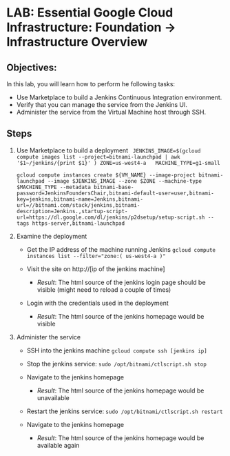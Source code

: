 # LAB:  Essential Google Cloud Infrastructure: Foundation -> Infrastructure Overview

## Objectives:

In this lab, you will learn how to perform he following tasks:
 - Use Marketplace to build a Jenkins Continuous Integration environment.
 - Verify that you can manage the service from the Jenkins UI.
 - Administer the service from the Virtual Machine host through SSH.

## Steps
1. Use Marketplace to build a deployment
    ` JENKINS_IMAGE=$(gcloud compute images list --project=bitnami-launchpad | awk '$1~/jenkins/{print $1}' ) ZONE=us-west4-a   MACHINE_TYPE=g1-small`

    `gcloud compute instances create ${VM_NAME} --image-project bitnami-launchpad --image $JENKINS_IMAGE --zone $ZONE --machine-type $MACHINE_TYPE --metadata bitnami-base-password=JenkinsFoundersChair,bitnami-default-user=user,bitnami-key=jenkins,bitnami-name=Jenkins,bitnami-url=//bitnami.com/stack/jenkins,bitnami-description=Jenkins.,startup-script-url=https://dl.google.com/dl/jenkins/p2dsetup/setup-script.sh --tags https-server,bitnami-launchpad`

2.  Examine the deployment

    - Get the IP address of the machine running Jenkins
    `gcloud compute instances list --filter="zone:( us-west4-a )"`

    - Visit the site on http://[ip of the jenkins machine]
        - *Result*: The html source of the jenkins login page should be visible (might need to reload a couple of times) 
    
    - Login with the credentials used in the deployment
        - *Result*: The html source of the jenkins homepage would be visible

3. Administer the service

    - SSH into the jenkins machine
    `gcloud compute ssh [jenkins ip]`

    - Stop the jenkins service:
    `sudo /opt/bitnami/ctlscript.sh stop`

    - Navigate to the jenkins homepage
        - *Result*: The html source of the jenkins homepage would be unavailable

     - Restart the jenkins service:
    `sudo /opt/bitnami/ctlscript.sh restart`

    - Navigate to the jenkins homepage
        - *Result*: The html source of the jenkins homepage would be available again


